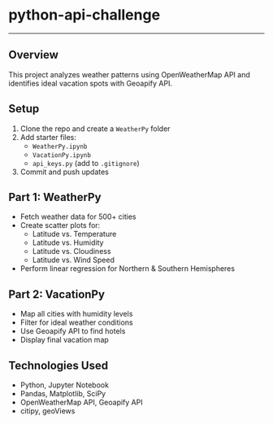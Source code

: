 # python-api-challenge

---

## Overview

This project analyzes weather patterns using OpenWeatherMap API and identifies ideal vacation spots with Geoapify API.

## Setup

1. Clone the repo and create a `WeatherPy` folder
2. Add starter files:
   * `WeatherPy.ipynb`
   * `VacationPy.ipynb`
   * `api_keys.py` (add to `.gitignore`)
3. Commit and push updates

## Part 1: WeatherPy

* Fetch weather data for 500+ cities
* Create scatter plots for:
  * Latitude vs. Temperature
  * Latitude vs. Humidity
  * Latitude vs. Cloudiness
  * Latitude vs. Wind Speed
* Perform linear regression for Northern & Southern Hemispheres

## Part 2: VacationPy

* Map all cities with humidity levels
* Filter for ideal weather conditions
* Use Geoapify API to find hotels
* Display final vacation map

## Technologies Used

* Python, Jupyter Notebook
* Pandas, Matplotlib, SciPy
* OpenWeatherMap API, Geoapify API
* citipy, geoViews
